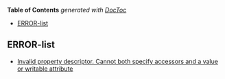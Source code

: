 <!-- START doctoc generated TOC please keep comment here to allow auto update -->
<!-- DON'T EDIT THIS SECTION, INSTEAD RE-RUN doctoc TO UPDATE -->
**Table of Contents**  *generated with [DocToc](https://github.com/thlorenz/doctoc)*

- [ERROR-list](#error-list)

<!-- END doctoc generated TOC please keep comment here to allow auto update -->

## ERROR-list

- [Invalid property descriptor. Cannot both specify accessors and a value or writable attribute](https://stackoverflow.com/questions/40030083/cant-define-set-and-get-methods)
